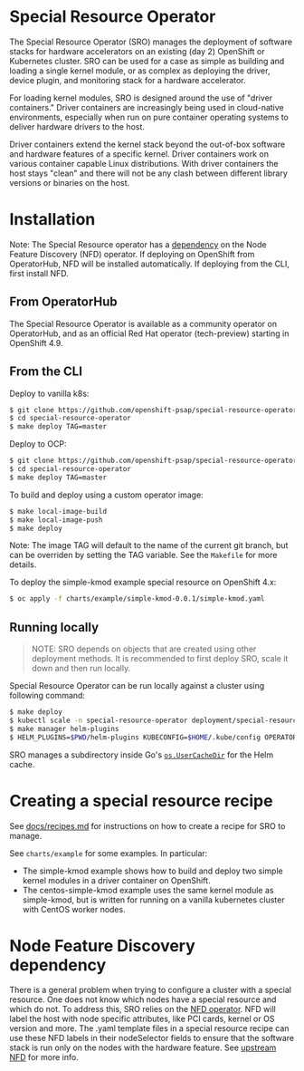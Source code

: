 
# Special Resource Operator

The Special Resource Operator (SRO) manages the  deployment of software stacks for hardware accelerators on an existing (day 2) OpenShift or Kubernetes cluster. SRO can be used for a case as simple as building and loading a single kernel module, or as complex as deploying the driver, device plugin, and monitoring stack for a hardware accelerator.

For loading kernel modules, SRO is designed around the use of "driver containers." Driver containers are increasingly being used in cloud-native environments, especially when run on pure container operating systems to deliver hardware drivers to the host. 

Driver containers  extend the kernel stack beyond the out-of-box software and hardware features of a specific kernel. Driver containers work on various container capable Linux distributions. With driver containers the host stays "clean" and there will not be any clash between different library versions or binaries on the host.


# Installation
Note: The Special Resource operator has a [dependency](#Node-Feature-Discovery-dependency) on the Node Feature Discovery (NFD) operator. If deploying on OpenShift from OperatorHub, NFD will be installed automatically. If deploying from the CLI, first install NFD.

## From OperatorHub
The Special Resource Operator is available as a community operator on OperatorHub, and as an official Red Hat operator (tech-preview) starting in OpenShift 4.9.

## From the CLI

Deploy to vanilla k8s:
```sh
$ git clone https://github.com/openshift-psap/special-resource-operator
$ cd special-resource-operator
$ make deploy TAG=master
```

Deploy to OCP:
```sh
$ git clone https://github.com/openshift-psap/special-resource-operator
$ cd special-resource-operator
$ make deploy TAG=master
```

To build and deploy using a custom operator image:
```sh
$ make local-image-build
$ make local-image-push
$ make deploy
```
Note: The image TAG will default to the name of the current git branch, but can be overriden by setting the TAG variable. See the `Makefile` for more details.

To deploy the simple-kmod example special resource on OpenShift 4.x:
```sh
$ oc apply -f charts/example/simple-kmod-0.0.1/simple-kmod.yaml
```

## Running locally
> NOTE: SRO depends on objects that are created using other deployment methods. It is recommended to first deploy SRO, scale it down and then run locally.

Special Resource Operator can be run locally against a cluster using following command:
```sh
$ make deploy
$ kubectl scale -n special-resource-operator deployment/special-resource-controller-manager --replicas=0
$ make manager helm-plugins
$ HELM_PLUGINS=$PWD/helm-plugins KUBECONFIG=$HOME/.kube/config OPERATOR_NAMESPACE=special-resource-operator ./manager
```
SRO manages a subdirectory inside Go's [`os.UserCacheDir`](https://pkg.go.dev/os#UserCacheDir) for the Helm cache.

# Creating a special resource recipe

See [docs/recipes.md](docs/recipes.md) for instructions on how to create a recipe for SRO to manage. 

See `charts/example` for some examples. In particular:
* The simple-kmod example shows how to build and deploy two simple kernel modules in a driver container on OpenShift.
* The centos-simple-kmod example uses the same kernel module as simple-kmod, but is written for running on a vanilla kubernetes cluster with CentOS worker nodes.

# Node Feature Discovery dependency

There is a general problem when trying to configure a cluster with a special resource. One does not know which nodes have a special resource and which do not. To address this, SRO relies on the [NFD operator](https://github.com/openshift/cluster-nfd-operator). NFD will label the host with node specific attributes, like PCI cards, kernel or OS version and more. The .yaml template files in a special resource recipe can use these NFD labels in their nodeSelector fields to ensure that the software stack is run only on the nodes with the hardware feature. See [upstream NFD](https://github.com/kubernetes-sigs/node-feature-discovery) for more info. 

